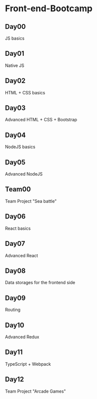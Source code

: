 # Front-end-Bootcamp
## Day00
JS basics
## Day01
Native JS
## Day02
HTML + CSS basics
## Day03
Advanced HTML + CSS + Bootstrap
## Day04
NodeJS basics
## Day05
Advanced NodeJS
## Team00
Team Project "Sea battle"
## Day06
React basics
## Day07
Advanced React
## Day08
Data storages for the frontend side
## Day09
Routing
## Day10
Advanced Redux
## Day11
TypeScript + Webpack
## Day12
Team Project "Arcade Games"
